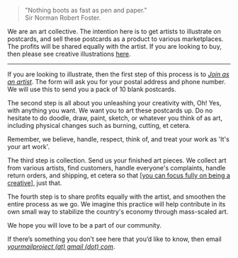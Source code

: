 > "Nothing boots as fast as pen and paper."  
> Sir Norman Robert Foster.

We are an art collective. The intention here is to get artists to illustrate on postcards, and sell these postcards as a product to various marketplaces. The profits will be shared equally with the artist. If you are looking to buy, then please see creative illustrations <a href="https://www.instagram.com/yourmailproject" target="_blank">here</a>.

***

If you are looking to illustrate, then the first step of this process is to [_Join as an artist_](https://yourmailproject.typeform.com/to/krhWpQJZ). The form will ask you for your postal address and phone number. We will use this to send you a pack of 10 blank postcards.

The second step is all about you unleashing your creativity with, Oh! Yes, with anything you want. We want you to art these postcards up. Do no hesitate to do doodle, draw, paint, sketch, or whatever you think of as art, including physical changes such as burning, cutting, et cetera.

Remember, we believe, handle, respect, think of, and treat your work as 'It's your art work'.

The third step is collection. Send us your finished art pieces. We collect art from various artists, find customers, handle everyone's complaints, handle return orders, and shipping, et cetera so that [[you can focus fully on being a creative]()], just that.

The fourth step is to share profits equally with the artist, and smoothen the entire process as we go. We imagine this practice will help contribute in its own small way to stabilize the country's economy through mass-scaled art.

We hope you will love to be a part of our community.

If there’s something you don’t see here that you’d like to know, then email  
[_yourmailproject (at) gmail (dot) com_](mailto:yourmailproject@gmail.com).
